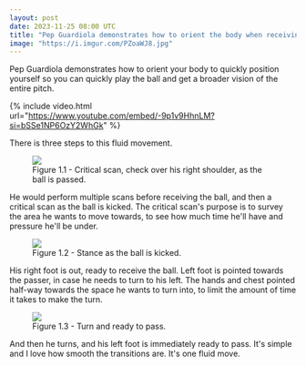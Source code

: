 ```yaml
---
layout: post
date: 2023-11-25 08:00 UTC
title: "Pep Guardiola demonstrates how to orient the body when receiving the ball"
image: "https://i.imgur.com/PZoaWJ8.jpg"
---
```


Pep Guardiola demonstrates how to orient your body to quickly position yourself so you can quickly play the ball and get a broader vision of the entire pitch.

<!---more--->

{% include video.html url="https://www.youtube.com/embed/-9p1v9HhnLM?si=bSSe1NP6OzY2WhGk" %}

There is three steps to this fluid movement. 

<figure>
    <img src="https://i.imgur.com/i2EkG6b.png">
    <figcaption>Figure 1.1 - Critical scan, check over his right shoulder, as the ball is passed.</figcaption>
</figure> 

He would perform multiple scans before receiving the ball, and then a critical scan as the ball is kicked. The critical scan's purpose is to survey the area he wants to move towards, to see how much time he'll have and pressure he'll be under. 

<figure>
    <img src="https://i.imgur.com/NgEb0al.png">
    <figcaption>Figure 1.2 - Stance as the ball is kicked.</figcaption>
</figure> 

His right foot is out, ready to receive the ball. Left foot is pointed towards the passer, in case he needs to turn to his left. The hands and chest pointed half-way towards the space he wants to turn into, to limit the amount of time it takes to make the turn. 

<figure>
    <img src="https://i.imgur.com/zDdsqaP.png">
    <figcaption>Figure 1.3 - Turn and ready to pass.</figcaption>
</figure> 

And then he turns, and his left foot is immediately ready to pass. It's simple and I love how smooth the transitions are. It's one fluid move. 